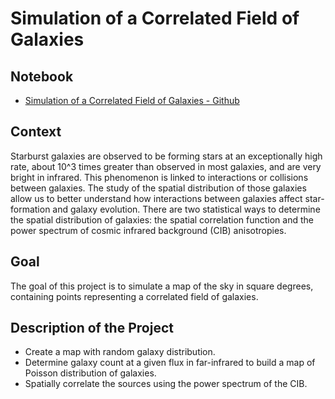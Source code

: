 # Simulation of a Correlated Field of Galaxies

## Notebook
* [Simulation of a Correlated Field of Galaxies - Github](https://nbviewer.jupyter.org/github/rudrajit1729/Astrophysics/blob/master/Correlated%20Field%20of%20Galaxies/Simulation_of_a_Correlated_Field_of_Galaxies.ipynb)
## Context
Starburst galaxies are observed to be forming stars at an exceptionally high rate, about 10^3  times greater than observed in most galaxies, and are very bright in infrared. This phenomenon is linked to interactions or collisions between galaxies. The study of the spatial distribution of those galaxies allow us to better understand how interactions between galaxies affect star-formation and galaxy evolution. There are two statistical ways to determine the spatial distribution of galaxies: the spatial correlation function and the power spectrum of cosmic infrared background (CIB) anisotropies.

## Goal
The goal of this project is to simulate a map of the sky in square degrees, containing points representing a correlated field of galaxies.

## Description of the Project
- Create a map with random galaxy distribution.
- Determine galaxy count at a given flux in far-infrared to build a map of Poisson distribution of galaxies.
- Spatially correlate the sources using the power spectrum of the CIB.

